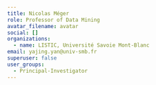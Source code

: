 ```yaml
---
title: Nicolas Méger
role: Professor of Data Mining
avatar_filename: avatar
social: []
organizations:
  - name: LISTIC, Université Savoie Mont-Blanc
email: yajing.yan@univ-smb.fr
superuser: false
user_groups:
  - Principal-Investigator
---
```

